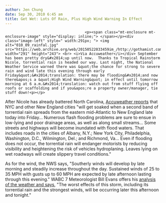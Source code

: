 ```yaml
---
author: Jen Chung
date: Sep 30, 2010 6:45 am
title: Get Wet: Lots Of Rain, Plus High Wind Warning In Effect
---
```


	
										<p><span class="mt-enclosure mt-enclosure-image" style="display: inline;"> </span></p><div class="image-left" style=" width:291px; "> <img alt="010_09_rainfal.jpg" src="https://web.archive.org/web/20150522033459im_/http://gothamist.com/attachments/jen/010_09_rainfal.jpg" width="291" height="243"> <br> <i>Via Accuweather</i></div> September has been pretty dry&#x2014;up until now.  Thanks to Tropical Rainstorm Nicole, torrential rain is headed our way. Last night, the National Weather Service warned there was &quot;the chance for strong to severe rain and wind late this evening through early Friday&quot;&#x2014;translation: there may be flooding&#x2014;and now there&apos;s a &quot;High Wind Warning&quot; in effect until tomorrow morning at 6 a.m.&#x2014;translation: watch out from stuff flying off roofs or scaffolding and if you&apos;re a property owner/manager, tie stuff down!<p></p>

<p>After Nicole has already battered North Carolina, <a href="https://web.archive.org/web/20150522033459/http://www.accuweather.com/blogs/news/story/38088/flooding-rain-spreading-north.asp">Accuweather reports</a> that NYC and other New England cities &quot;will get soaked when a second band of torrential rain spreads from the eastern mid-Atlantic to New England late today into Friday... Numerous flash flooding problems are sure to ensue in low-lying and poor drainage areas, as well as along small streams... Some streets and highways will become inundated with flood waters. That includes roads in the cities of Albany, N.Y.; New York City, Philadelphia, Washington, D.C., Wilmington, Del.; and Richmond, Va... Even if flooding does not occur, the torrential rain will endanger motorists by reducing visibility and heightening the risk of vehicles hydroplaning. Leaves lying on wet roadways will create slippery travel conditions.&quot; </p>

<p>As for the wind, the NWS says, &quot;Southerly winds will develop by late morning and steadily increase throughout the day. Sustained winds of 25 to 35 MPH with gusts up to 60 MPH are expected by late afternoon lasting through this evening.&quot; WABC 7 Meteorologist Bill Evans offers his <a href="https://web.archive.org/web/20150522033459/http://abclocal.go.com/wabc/story?section=weather/forecast&amp;id=6563415">analysis of the weather and says</a>, &quot;The worst effects of this storm, including its torrential rain and the strongest winds, will be occurring later this afternoon and tonight.&quot;</p>					
										
									
				